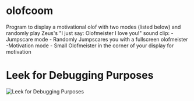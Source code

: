 # olofcoom
Program to display a motivational olof with two modes (listed below) and randomly play Zeus's "I just say: Olofmeister I love you!" sound clip:
  -Jumpscare mode - Randomly Jumpscares you with a fullscreen olofmeister
  -Motivation mode - Small Olofmeister in the corner of your display for motivation

# Leek for Debugging Purposes
![Leek for Debugging Purposes](https://modernfarmer.com/wp-content/uploads/2014/03/croppedleekcropped2.jpg)

